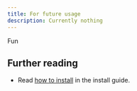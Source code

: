```yaml
---
title: For future usage
description: Currently nothing
---
```


Fun

## Further reading

- Read [how to install](guides/installation/) in the install guide.
